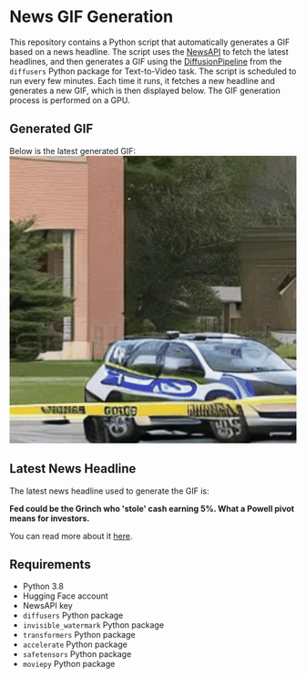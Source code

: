 # News GIF Generation
This repository contains a Python script that automatically generates a GIF based on a news headline. The script uses the [NewsAPI](https://newsapi.org/) to fetch the latest headlines, and then generates a GIF using the [DiffusionPipeline](https://github.com/huggingface/diffusers) from the `diffusers` Python package for Text-to-Video task.
The script is scheduled to run every few minutes. Each time it runs, it fetches a new headline and generates a new GIF, which is then displayed below. The GIF generation process is performed on a GPU.

## Generated GIF
Below is the latest generated GIF:
![Generated GIF](output.gif?raw=true&v=1702928026)

## Latest News Headline
The latest news headline used to generate the GIF is:

**Fed could be the Grinch who 'stole' cash earning 5%. What a Powell pivot means for investors.**

You can read more about it [here](https://www.marketwatch.com/story/fed-could-be-the-grinch-who-stole-cash-earning-5-what-a-powell-pivot-means-for-investors-35422034).

## Requirements
- Python 3.8
- Hugging Face account
- NewsAPI key
- `diffusers` Python package
- `invisible_watermark` Python package
- `transformers` Python package
- `accelerate` Python package
- `safetensors` Python package
- `moviepy` Python package
